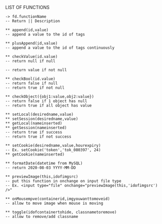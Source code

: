 LIST OF FUNCTIONS

    -> fd.functionName
    -- Return || Description

    ** append(id,value)
    -- append a value to the id of tags

    ** plusAppend(id,value)
    -- append a value to the id of tags continuously

    ** checkValue(id.value)
    -- return null if null
    
    -- return value if not null

    ** checkBool(id.value)
    -- return false if null 
    -- return true if not null

    ** checkObject({obj1:value,obj2:value})
    -- return false if 1 object has null
    -- return true if all object has value

    ** setLocal(desiredname,value)
    ** setSession(desiredname,value)
    ** getLocal(nameinserted)
    ** getSession(nameinserted)
    -- return true if success
    -- return true if not success 

    ** setCookie(desiredname,value,hourexpiry)
    -- Ex. setCookie('token','tok_080397', 24)
    ** getCookie(nameinserted)

    ** formatDate(datetime from MySQL)
    -- return 2020-08-03 YYYY-MM-DD 

    ** previewImage(this,idofimgsrc)
    -- put this function in onchange on input file type 
    -- Ex. <input type="file" onchange="previewImage(this,'idofimgsrc') />"

    ** onMousempve(containerid,imgyouwanttomoveid)
    -- allow to move image when mouse is moving

    ** toggle(idofcontainertohide, classnametoremove)
    -- allow to remove/add classname
